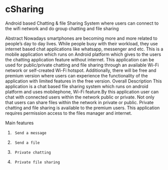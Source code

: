 # cSharing
Android based Chatting &amp; file Sharing System where users can connect to the wifi network and do group chatting and file sharing 

Abstract 
Nowadays smartphones are becoming more and more related to people’s day to day lives. While people busy with their workload, they use internet based chat applications like whatsapp, messenger and etc. This is a mobile application which runs on Android platform which gives to the users the chatting application feature without internet. This application can be used for public/private chatting and file sharing through an available Wi-Fi network or self-created Wi-Fi hotspot. Additionally, there will be free and premium version where users can experience the functionality of the application with limited features in the free version.
Overall Description
This application is a chat based file sharing system which runs on android platform and uses mobilephone, Wi-Fi feature.By this application user can chat with connected users within the network public or private. Not only that users can share files within the network in private or public. Private chatting and file sharing is available to the premium users. This application requires permission access to the files manager and internet.

Main features
1.      Send a message
2.      Send a file
3.      Private chatting
4.      Private file sharing
